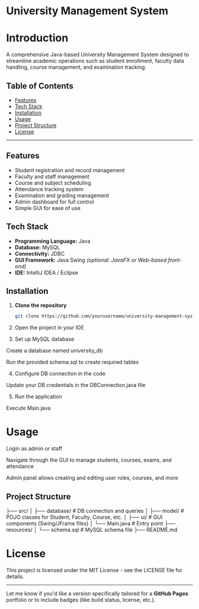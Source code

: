 
# University Management System


# Introduction
A comprehensive Java-based University Management System designed to streamline academic operations such as student enrollment, faculty data handling, course management, and examination tracking.

## Table of Contents

- [Features](#features)
- [Tech Stack](#tech-stack)
- [Installation](#installation)
- [Usage](#usage)
- [Project Structure](#project-structure)
- [License](#license)

---

## Features

- Student registration and record management
- Faculty and staff management
- Course and subject scheduling
- Attendance tracking system
- Examination and grading management
- Admin dashboard for full control
- Simple GUI for ease of use

## Tech Stack

- **Programming Language:** Java  
- **Database:** MySQL  
- **Connectivity:** JDBC  
- **GUI Framework:** Java Swing *(optional: JavaFX or Web-based front-end)*  
- **IDE:** IntelliJ IDEA / Eclipse

## Installation

1. **Clone the repository**
   ```bash
   git clone https://github.com/yourusername/university-management-system.git

2. Open the project in your IDE


3. Set up MySQL database

Create a database named university_db

Run the provided schema.sql to create required tables



4. Configure DB connection in the code

Update your DB credentials in the DBConnection.java file



5. Run the application

Execute Main.java



# Usage

Login as admin or staff

Navigate through the GUI to manage students, courses, exams, and attendance

Admin panel allows creating and editing user roles, courses, and more


## Project Structure

├── src/
│   ├── database/          # DB connection and queries
│   ├── model/             # POJO classes for Student, Faculty, Course, etc.
│   ├── ui/                # GUI components (Swing/JFrame files)
│   └── Main.java          # Entry point
├── resources/
│   └── schema.sql         # MySQL schema file
├── README.md




# License

This project is licensed under the MIT License - see the LICENSE file for details.

---

Let me know if you'd like a version specifically tailored for a **GitHub Pages** portfolio or to include badges (like build status, license, etc.).



